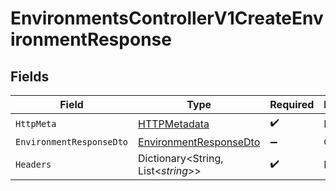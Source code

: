 # EnvironmentsControllerV1CreateEnvironmentResponse


## Fields

| Field                                                                       | Type                                                                        | Required                                                                    | Description                                                                 |
| --------------------------------------------------------------------------- | --------------------------------------------------------------------------- | --------------------------------------------------------------------------- | --------------------------------------------------------------------------- |
| `HttpMeta`                                                                  | [HTTPMetadata](../../Models/Components/HTTPMetadata.md)                     | :heavy_check_mark:                                                          | N/A                                                                         |
| `EnvironmentResponseDto`                                                    | [EnvironmentResponseDto](../../Models/Components/EnvironmentResponseDto.md) | :heavy_minus_sign:                                                          | Created                                                                     |
| `Headers`                                                                   | Dictionary<String, List<*string*>>                                          | :heavy_check_mark:                                                          | N/A                                                                         |